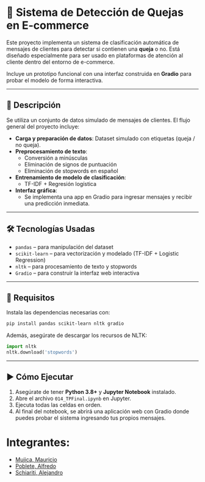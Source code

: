 # 🤖 Sistema de Detección de Quejas en E-commerce

Este proyecto implementa un sistema de clasificación automática de mensajes de clientes para detectar si contienen una **queja** o no. Está diseñado especialmente para ser usado en plataformas de atención al cliente dentro del entorno de e-commerce.

Incluye un prototipo funcional con una interfaz construida en **Gradio** para probar el modelo de forma interactiva.

---

## 🧠 Descripción

Se utiliza un conjunto de datos simulado de mensajes de clientes. El flujo general del proyecto incluye:

- **Carga y preparación de datos**: Dataset simulado con etiquetas (queja / no queja).
- **Preprocesamiento de texto**:
  - Conversión a minúsculas
  - Eliminación de signos de puntuación
  - Eliminación de stopwords en español
- **Entrenamiento de modelo de clasificación**:
  - TF-IDF + Regresión logística
- **Interfaz gráfica**:
  - Se implementa una app en Gradio para ingresar mensajes y recibir una predicción inmediata.

---

## 🛠️ Tecnologías Usadas

- `pandas` – para manipulación del dataset
- `scikit-learn` – para vectorización y modelado (TF-IDF + Logistic Regression)
- `nltk` – para procesamiento de texto y stopwords
- `Gradio` – para construir la interfaz web interactiva

---

## 📌 Requisitos

Instala las dependencias necesarias con:

```bash
pip install pandas scikit-learn nltk gradio
```

Además, asegúrate de descargar los recursos de NLTK:

```python
import nltk
nltk.download('stopwords')
```

---

## ▶️ Cómo Ejecutar

1. Asegúrate de tener **Python 3.8+** y **Jupyter Notebook** instalado.
2. Abre el archivo `014_TPFinal.ipynb` en Jupyter.
3. Ejecuta todas las celdas en orden.
4. Al final del notebook, se abrirá una aplicación web con Gradio donde puedes probar el sistema ingresando tus propios mensajes.

# Integrantes:
* [Mujica, Mauricio](https://github.com/mauriciomujica/)
*	[Poblete, Alfredo](https://github.com/AlfredoPoblete/)
*	[Schiariti, Alejandro](https://github.com/Nulltheory)
